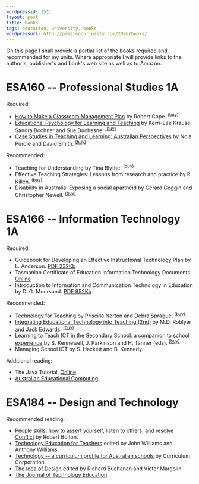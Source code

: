 ```yaml
---
wordpressid: 1511
layout: post
title: Books
tags: education, university, books
wordpressurl: http://passingcuriosity.com/2006/books/
---
```


On this page I shall provide a partial list of the books required and
recommended for my units. Where appropriate I will provide links to the
author's, publisher's and book's web site as well as to Amazon.

# ESA160 -- Professional Studies 1A

Required:

- <a class="title" href="http://www.pearsoned.com.au/Catalogue/TitleDetails.aspx?isbn=0733976301">How to Make a Classroom Management Plan</a> by Robert Cope. <sup><a href="http://isbn.nu/0733976301">(buy)</a></sup>
- <a class="title" href="http://www.thomsonlearning.com.au/higher/education/krause/index.asp">Educational Psychology for Learning and Teaching</a> by Kerri-Lee Krause, Sandra Bochner and Sue Duchesne. <sup><a href="http://isbn.nu/017010351X">(buy)</a></sup>
- <a class="title" href="http://www.pearsoned.com.au/Catalogue/TitleDetails.aspx?isbn=0724812121">Case Studies in Teaching and Learning: Australian Perspectives</a> by Nola Purdie and David Smith. <sup><a href="http://isbn.nu/0724812121">(buy)</a></sup>

Recommended:

- <a class="title">Teaching for Understanding</a> by Tina Blythe. <sup><a href="http://isbn.nu/0787909939">(buy)</a></sup>
- <a class="title">Effective Teaching Strategies: Lessons from research and practice </a> by R. Killen. <sup><a href="http://isbn.nu/1876633670">(buy)</a></sup>
- <a class="title">Disability in Australia: Exposing a social apartheid</a> by Gerard Goggin and Christopher Newell. <sup><a href="http://isbn.nu/0868407194">(buy)</a></sup>

# ESA166 -- Information Technology 1A

Required:

- Guidebook for Developing an Effective Instructional Technology Plan by L. Anderson. <a class="title" href="http://www2.msstate.edu/%7Elsa1/nctp/Guidebook.pdf">PDF 232Kb</a>
- Tasmanian Certificate of Education Information Technology Documents. <a class="title" href="http://www.tqa.tas.gov.au/1161">Online</a>
- Introduction to Information and Communication Technology in Education by D. G. Moursund. <a class="title" href="http://darkwing.uoregon.edu/%7emoursund/Books/ICT/ICTBook.pdf">PDF 952Kb</a>

Recommended:

- <a class="title" href="http://pearsoned.com.au/Catalogue/TitleDetails.aspx?isbn=0205309151">Technology for Teaching</a> by Priscilla Norton and Debra Sprague. <sup><a href="http://isbn.nu/0205309151">(buy)</a></sup>
- <a class="title" href="http://cwx.prenhall.com/bookbind/pubbooks/roblyer/">Integrating Educational Technology into Teaching (2nd)</a> by M.D. Roblyer and Jack Edwards. <sup><a href="http://isbn.nu/013042319X">(buy)</a></sup>
- <a class="title" href="http://ecommerce.tandf.co.uk/catalogue/DetailedDisplay.asp?ISBN=0415276691&ResourceCentre=SEARCH&amp;RedirectPage=PerformSearch%2Easp&amp;curpage=1">Learning to Teach ICT in the Secondary School: a companion to school experience</a> by S. Kennewell, J. Parkinson and H. Tanner (eds). <sup><a href="http://isbn.nu/0415276691">(buy)</a></sup>
- Managing School ICT by S. Hackett and B. Kennedy.

Additional reading:

- The Java Tutorial. <a href="http://java.sun.com/docs/books/tutorial/">Online</a>
- <a class="title" href="http://www.acce.edu.au/journal/default.asp">Australian Educational Computing</a>

# ESA184 -- Design and Technology

Recommended reading:

- <a class="title" href="http://isbn.nu/0731800311">People skills: how to assert yourself, listen to others, and resolve Conflict</a> by Robert Bolton.
- <a class="title" href="http://isbn.nu/073294077X">Technology Education for Teachers</a> edited by John Williams and Anthony Williams.
- <a class="title" href="http://isbn.nu/186366209X">Technology -- a curriculum profile for Australian schools</a> by Curriculum Corporation.
- <a class="title" href="http://isbn.nu/0262631660">The Idea of Design</a> edited by Richard Buchanan and Victor Margolin.
- <a class="title" href="http://scholar.lib.vt.edu/ejournals/JTE/">The Journal of Technology Education</a>.
